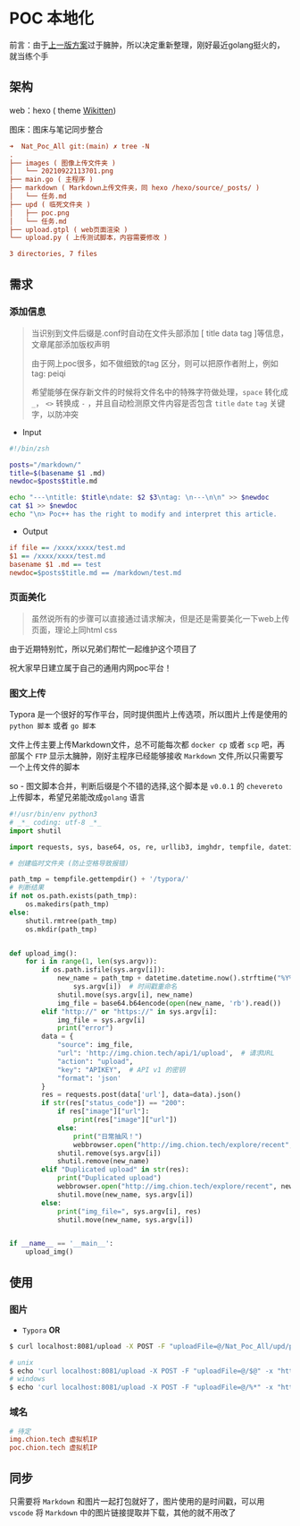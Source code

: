 





# POC 本地化

前言：由于[上一版方案](https://github.com/XRSec/Nat_Poc_All/tree/v0.01)过于臃肿，所以决定重新整理，刚好最近golang挺火的，就当练个手

## 架构

web：hexo ( theme [Wikitten](https://github.com/zthxxx/hexo-theme-Wikitten))

图床：图床与笔记同步整合

```ini
➜  Nat_Poc_All git:(main) ✗ tree -N
.
├── images ( 图像上传文件夹 )
│   └── 20210922113701.png
├── main.go ( 主程序 )
├── markdown ( Markdown上传文件夹，同 hexo /hexo/source/_posts/ )
│   └── 任务.md
├── upd ( 临死文件夹 )
│   ├── poc.png
│   └── 任务.md
├── upload.gtpl ( web页面渲染 )
└── upload.py ( 上传测试脚本，内容需要修改 )

3 directories, 7 files
```



## 需求

### 添加信息

> 当识别到文件后缀是.conf时自动在文件头部添加 [ title data tag ]等信息，文章尾部添加版权声明
>
> 由于网上poc很多，如不做细致的tag 区分，则可以把原作者附上，例如tag: peiqi
>
> 希望能够在保存新文件的时候将文件名中的特殊字符做处理，`space` 转化成 `_`， `<>` 转换成 `-` ，并且自动检测原文件内容是否包含 `title` `date` `tag` 关键字，以防冲突

- Input 

```bash
#!/bin/zsh

posts="/markdown/"
title=$(basename $1 .md)
newdoc=$posts$title.md

echo "---\ntitle: $title\ndate: $2 $3\ntag: \n---\n\n" >> $newdoc
cat $1 >> $newdoc
echo "\n> Poc++ has the right to modify and interpret this article.
```
- Output

```ini
if file == /xxxx/xxxx/test.md
$1 == /xxxx/xxxx/test.md
basename $1 .md == test
newdoc=$posts$title.md == /markdown/test.md
```



### 页面美化

> 虽然说所有的步骤可以直接通过请求解决，但是还是需要美化一下web上传页面，理论上同html css



由于近期特别忙，所以兄弟们帮忙一起维护这个项目了

祝大家早日建立属于自己的通用内网poc平台！

### 图文上传

Typora 是一个很好的写作平台，同时提供图片上传选项，所以图片上传是使用的 `python 脚本` 或者 `go 脚本`

文件上传主要上传Markdown文件，总不可能每次都 `docker cp` 或者 `scp`  吧，再部属个 `FTP` 显示太臃肿，刚好主程序已经能够接收 `Markdown` 文件,所以只需要写一个上传文件的脚本

so - 图文脚本合并，判断后缀是个不错的选择,这个脚本是 `v0.0.1` 的 `chevereto` 上传脚本，希望兄弟能改成`golang` 语言

```python
#!/usr/bin/env python3
# _*_ coding: utf-8 _*_
import shutil

import requests, sys, base64, os, re, urllib3, imghdr, tempfile, datetime, urllib3

# 创建临时文件夹 (防止空格导致报错)

path_tmp = tempfile.gettempdir() + '/typora/'
# 判断结果
if not os.path.exists(path_tmp):
    os.makedirs(path_tmp)
else:
    shutil.rmtree(path_tmp)
    os.mkdir(path_tmp)


def upload_img():
    for i in range(1, len(sys.argv)):
        if os.path.isfile(sys.argv[i]):
            new_name = path_tmp + datetime.datetime.now().strftime("%Y%m%d%H%M%S%f") + "." + imghdr.what(
                sys.argv[i])  # 时间戳重命名
            shutil.move(sys.argv[i], new_name)
            img_file = base64.b64encode(open(new_name, 'rb').read())
        elif "http://" or "https://" in sys.argv[i]:
            img_file = sys.argv[i]
            print("error")
        data = {
            "source": img_file,
            "url": 'http://img.chion.tech/api/1/upload',  # 请求URL
            "action": "upload",
            "key": "APIKEY",  # API v1 的密钥
            "format": 'json'
        }
        res = requests.post(data['url'], data=data).json()
        if str(res["status_code"]) == "200":
            if res["image"]["url"]:
                print(res["image"]["url"])
            else:
                print("日常抽风！")
                webbrowser.open("http://img.chion.tech/explore/recent", new=0, autoraise=True)
            shutil.remove(sys.argv[i])
            shutil.remove(new_name)
        elif "Duplicated upload" in str(res):
            print("Duplicated upload")
            webbrowser.open("http://img.chion.tech/explore/recent", new=0, autoraise=True)
            shutil.move(new_name, sys.argv[i])
        else:
            print("img_file=", sys.argv[i], res)
            shutil.move(new_name, sys.argv[i])


if __name__ == '__main__':
    upload_img()
```

## 使用

### 图片

- `Typora`  **OR** 

```bash
$ curl localhost:8081/upload -X POST -F "uploadFile=@/Nat_Poc_All/upd/poc.png" -x "http://localhost:8080"

# unix
$ echo 'curl localhost:8081/upload -X POST -F "uploadFile=@/$@" -x "http://localhost:8080"' > natpoc && chmod +x natpoc && ./natpoc '/Nat_Poc_All/markdown/任务.md'
# windows
$ echo 'curl localhost:8081/upload -X POST -F "uploadFile=@/%*" -x "http://localhost:8080"' > natpoc && chmod +x natpoc && ./natpoc '/Nat_Poc_All/markdown/任务.md'
```

### 域名

```ini
# 待定
img.chion.tech 虚拟机IP
poc.chion.tech 虚拟机IP
```

## 同步

只需要将 `Markdown` 和图片一起打包就好了，图片使用的是时间戳，可以用 `vscode`  将 `Markdown` 中的图片链接提取并下载，其他的就不用改了
